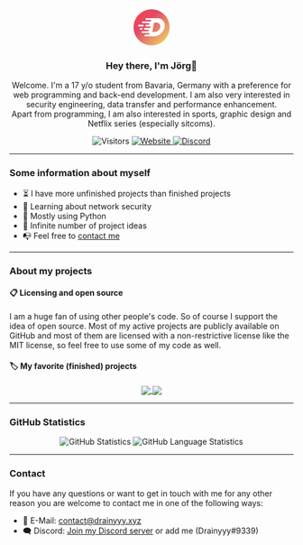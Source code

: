 <div align="center"><img src=res/logo.png height=64px>
<h3><b>Hey there</b>, I'm Jörg👋</h3>

<p>Welcome. I'm a 17 y/o student from Bavaria, Germany with a preference for web programming and back-end development. I am also very interested in security engineering, data transfer and performance enhancement.<br \>
Apart from programming, I am also interested in sports, graphic design and Netflix series (especially sitcoms).</p>

<img alt="Visitors" src="https://badges.pufler.dev/visits/Drainyyyy/Drainyyyy?color=white">
<a href=http://www.drainyyy.xyz>
    <img alt="Website" src="https://img.shields.io/website?down_message=offline&label=Website&up_color=white&up_message=click%20here&url=http%3A%2F%2Fwww.drainyyy.xyz" \>
</a>
<a href=http://dc.drainyyy.xyz>
    <img alt="Discord" src="https://img.shields.io/discord/544615795754270731?color=white&label=Discord" \>
</a>
</div>

---

### **Some information about myself**

- ⏳ I have more unfinished projects than finished projects
- 🔑 Learning about network security
- 🐍 Mostly using Python
- 💭 Infinite number of project ideas
- 📭 Feel free to [contact me](#contact)

---

### **About my projects**

#### 📋 **Licensing and open source**

I am a huge fan of using other people's code. So of course I support the idea of open source. Most of my active projects are publicly available on GitHub and most of them are licensed with a non-restrictive license like the MIT license, so feel free to use some of my code as well.

#### 🏷️ **My favorite (finished) projects**

<div align="center">
    <a href="https://github.com/Drainyyyy/ypc-api/tree/dev">
    <img align="center" src="https://github-readme-stats.vercel.app/api/pin/?username=drainyyyy&repo=ypc-api&theme=tokyonight" />
    </a>
    <a href="https://github.com/Drainyyyy/minimalLog">
    <img align="center" src="https://github-readme-stats.vercel.app/api/pin/?username=drainyyyy&repo=minimalLog&theme=tokyonight" />
    </a>
</div>

---

### **GitHub Statistics**

<div align="center">
    <img alt="GitHub Statistics" src="https://github-readme-stats.vercel.app/api?username=drainyyyy&show_icons=true&count_private=true&theme=tokyonight" height=160 \>
    <img alt="GitHub Language Statistics" src="https://github-readme-stats.vercel.app/api/top-langs/?username=drainyyyy&layout=compact&theme=tokyonight&hide=css" height=160>
</div>

---

### **Contact**

If you have any questions or want to get in touch with me for any other reason you are welcome to contact me in one of the following ways:

- 📧 E-Mail: [contact@drainyyy.xyz][mail]
- 🗨️ Discord: [Join my Discord server][discord] or add me (Drainyyy#9339)

[mail]: mailto:contact@drainyyy.xyz
[discord]: http://dc.drainyyy.xyz
